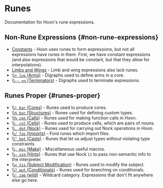 # Runes

Documentation for Hoon's rune expressions.

## Non-Rune Expressions {#non-rune-expressions}

- [Constants](constants.md) - Hoon uses runes to form expressions, but not all expressions have runes in them. First, we have constant expressions (and also expressions that would be constant, but that they allow for interpolations).
- [Limbs and Wings](../limbs) - Limb and wing expressions also lack runes.
- \\[\\`+ lus` (Arms)](./lus.md) - Digraphs used to define arms in a core.
- \\[\\`--`, `==` (Terminators)](terminators.md) - Digraphs used to terminate expressions.

## Runes Proper {#runes-proper}

- \\[\\`| bar` (Cores)](bar.md) - Runes used to produce cores.
- \\[\\`$ buc` (Structures)](buc.md) - Runes used for defining custom types.
- \\[\\`% cen` (Calls)](cen.md) - Runes used for making function calls in Hoon.
- \\[\\`: col` (Cells)](col.md) - Runes used to produce cells, which are pairs of nouns.
- \\[\\`. dot` (Nock)](dot.md) - Runes used for carrying out Nock operations in Hoon.
- \\[\\`/ fas` (Imports)](fas.md) - Ford runes which import files.
- \\[\\`^ ket` (Casts)](ket.md) - Runes that let us adjust types without violating type constraints.
- \\[\\`; mic` (Make)](mic.md) - Miscellaneous useful macros.
- \\[\\`~ sig` (Hints)](sig.md) - Runes that use Nock `11` to pass non-semantic info to the interpreter.
- \\[\\`= tis` (Subject Modification)](tis.md) - Runes used to modify the subject.
- \\[\\`? wut` (Conditionals)](wut.md) - Runes used for branching on conditionals.
- \\[\\`! zap` (wild)](zap.md) - Wildcard category. Expressions that don't fit anywhere else go here.
